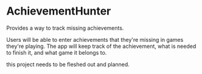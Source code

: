 # AchievementHunter
Provides a way to track missing achievements. 


Users will be able to enter achievements that they're missing in games they're playing. The app will keep track of the achievement, what is needed to finish it, and what game it belongs to. 

this project needs to be fleshed out and planned. 